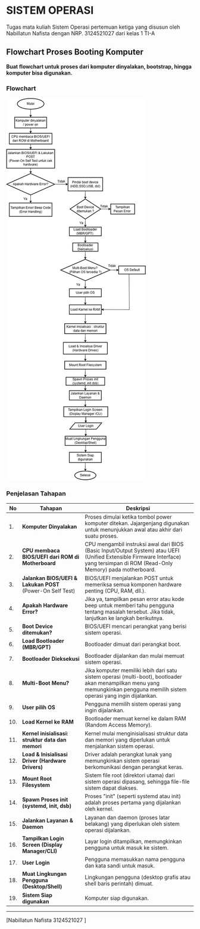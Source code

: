 # SISTEM OPERASI
Tugas mata kuliah Sistem Operasi pertemuan ketiga yang disusun oleh Nabillatun Nafista dengan NRP. 3124521027 dari kelas 1 TI-A

## Flowchart Proses Booting Komputer

**Buat flowchart untuk proses dari komputer dinyalakan, bootstrap, hingga komputer bisa digunakan.**

### Flowchart
![Image Alt](https://github.com/Nabillatunnafista/SisOp-2025/blob/6ff271e38f04d457e48047de4956065b81e564c1/flowchart%20SO.drawio.png)

### Penjelasan Tahapan

| No  | Tahapan | Deskripsi |
|-----|---------|-----------|
| 1.  | **Komputer Dinyalakan** | Proses dimulai ketika tombol power komputer ditekan. Jajargenjang digunakan untuk menunjukkan awal atau akhir dari suatu proses. |
| 2.  | **CPU membaca BIOS/UEFI dari ROM di Motherboard** | CPU mengambil instruksi awal dari BIOS (Basic Input/Output System) atau UEFI (Unified Extensible Firmware Interface) yang tersimpan di ROM (Read-Only Memory) pada motherboard. |
| 3.  | **Jalankan BIOS/UEFI & Lakukan POST** (Power-On Self Test) | BIOS/UEFI menjalankan POST untuk memeriksa semua komponen hardware penting (CPU, RAM, dll.). |
| 4.  | **Apakah Hardware Error?** | Jika ya, tampilkan pesan error atau kode beep untuk memberi tahu pengguna tentang masalah tersebut. Jika tidak, lanjutkan ke langkah berikutnya. |
| 5.  | **Boot Device ditemukan?** | BIOS/UEFI mencari perangkat yang berisi sistem operasi. |
| 6.  | **Load Bootloader (MBR/GPT)** | Bootloader dimuat dari perangkat boot. |
| 7.  | **Bootloader Dieksekusi** | Bootloader dijalankan dan mulai memuat sistem operasi. |
| 8.  | **Multi-Boot Menu?** | Jika komputer memiliki lebih dari satu sistem operasi (multi-boot), bootloader akan menampilkan menu yang memungkinkan pengguna memilih sistem operasi yang ingin dijalankan. |
| 9.  | **User pilih OS** | Pengguna memilih sistem operasi yang ingin dijalankan. |
| 10. | **Load Kernel ke RAM** | Bootloader memuat kernel ke dalam RAM (Random Access Memory). |
| 11. | **Kernel inisialisasi: struktur data dan memori** | Kernel mulai menginisialisasi struktur data dan memori yang diperlukan untuk menjalankan sistem operasi. |
| 12. | **Load & Inisialisasi Driver (Hardware Drivers)** | Driver adalah perangkat lunak yang memungkinkan sistem operasi berkomunikasi dengan perangkat keras. |
| 13. | **Mount Root Filesystem** | Sistem file root (direktori utama) dari sistem operasi dipasang, sehingga file-file sistem dapat diakses. |
| 14. | **Spawn Proses init (systemd, init, dsb)** | Proses "init" (seperti systemd atau init) adalah proses pertama yang dijalankan oleh kernel. |
| 15. | **Jalankan Layanan & Daemon** | Layanan dan daemon (proses latar belakang) yang diperlukan oleh sistem operasi dijalankan. |
| 16. | **Tampilkan Login Screen (Display Manager/CLI)** | Layar login ditampilkan, memungkinkan pengguna untuk masuk ke sistem. |
| 17. | **User Login** | Pengguna memasukkan nama pengguna dan kata sandi untuk masuk. |
| 18. | **Muat Lingkungan Pengguna (Desktop/Shell)** | Lingkungan pengguna (desktop grafis atau shell baris perintah) dimuat. |
| 19. | **Sistem Siap digunakan** | Komputer siap digunakan. |

---


[Nabillatun Nafista 3124521027 ]
